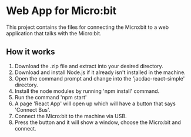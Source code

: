 ﻿# Web App for Micro:bit

This project contains the files for connecting the Micro:bit to a web application that talks with the Micro:bit.



## How it works

1. Download the .zip file and extract into your desired directory.
2. Download and install Node.js if it already isn't installed in the machine.
3. Open the command prompt and change into the 'jacdac-react-simple' directory.
4. Install the node modules by running 'npm install' command.
5. Run the command 'npm start'
6. A page 'React App' will open up which will have a button that says 'Connect Bus'.
7. Connect the Micro:bit to the machine via USB.
8. Press the button and it will show a window, choose the Micro:bit and connect.





